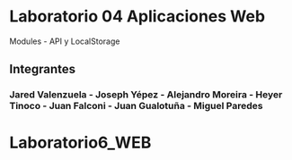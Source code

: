 # Laboratorio 04 Aplicaciones Web
Modules - API y LocalStorage
## Integrantes
### Jared Valenzuela - Joseph Yépez - Alejandro Moreira - Heyer Tinoco - Juan Falconi - Juan Gualotuña - Miguel Paredes
# Laboratorio6_WEB
